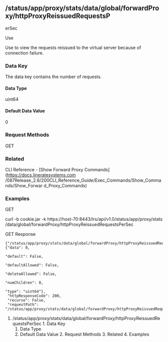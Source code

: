 ## /status/app/proxy/stats/data/global/forwardProxy/httpProxyReissuedRequestsP
erSec

Use

Use to view the requests reissued to the virtual server because of connection
failure.

### Data Key

The data key contains the number of requests.

#### Data Type

uint64

#### Default Data Value

0

### Request Methods

GET

### Related

CLI Reference - [Show Forward Proxy Commands](https://docs.lineratesystems.com
/087Release_2.6/200CLI_Reference_Guide/Exec_Commands/Show_Commands/Show_Forwar
d_Proxy_Commands)

### Examples

GET

curl -b cookie.jar -k https://host-70:8443/lrs/api/v1.0/status/app/proxy/stats
/data/global/forwardProxy/httpProxyReissuedRequestsPerSec

GET Response

    
    {"/status/app/proxy/stats/data/global/forwardProxy/httpProxyReissuedRequestsPerSec": {"data": 0,
                                                                                           "default": False,
                                                                                           "defaultAllowed": False,
                                                                                           "deleteAllowed": False,
                                                                                           "numChildren": 0,
                                                                                           "type": "uint64"},
     "httpResponseCode": 200,
     "recurse": False,
     "requestPath": "/status/app/proxy/stats/data/global/forwardProxy/httpProxyReissuedRequestsPerSec"}
    

  1. /status/app/proxy/stats/data/global/forwardProxy/httpProxyReissuedRequestsPerSec
    1. Data Key
      1. Data Type
      2. Default Data Value
    2. Request Methods
    3. Related
    4. Examples

